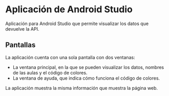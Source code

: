# Aplicación de Android Studio

Aplicación para Android Studio que permite visualizar los datos que devuelve la API.

## Pantallas

La aplicación cuenta con una sola pantalla con dos ventanas:

- La ventana principal, en la que se pueden visualizar los datos, nombres de las aulas y el código de colores.
- La ventana de ayuda, que indica cómo funciona el código de colores.

La aplicación muestra la misma información que muestra la página web.
